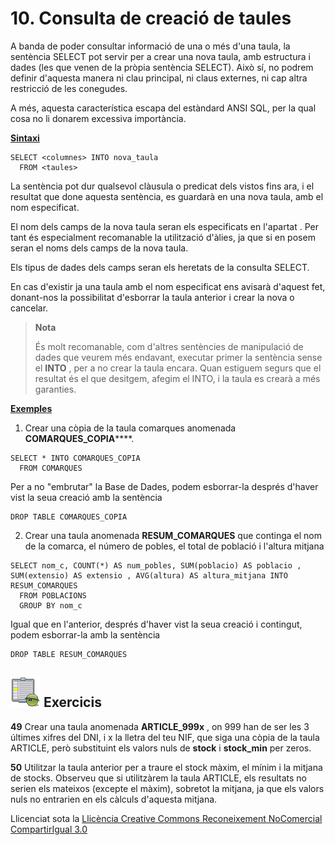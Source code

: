 
# 10\. Consulta de creació de taules

A banda de poder consultar informació de una o més d'una taula, la sentència
SELECT pot servir per a crear una nova taula, amb estructura i dades (les que
venen de la pròpia sentència SELECT). Això sí, no podrem definir d'aquesta
manera ni clau principal, ni claus externes, ni cap altra restricció de les
conegudes.

A més, aquesta característica escapa del estàndard ANSI SQL, per la qual cosa
no li donarem excessiva importància.

**<u>Sintaxi</u>**
```
SELECT <columnes> INTO nova_taula  
  FROM <taules>
```
La sentència pot dur qualsevol clàusula o predicat dels vistos fins ara, i el
resultat que done aquesta sentència, es guardarà en una nova taula, amb el nom
especificat.

El nom dels camps de la nova taula seran els especificats en l'apartat
<columnes>. Per tant és especialment recomanable la utilització d'àlies, ja
que si en posem seran el noms dels camps de la nova taula.

Els tipus de dades dels camps seran els heretats de la consulta SELECT.

En cas d'existir ja una taula amb el nom especificat ens avisarà d'aquest fet,
donant-nos la possibilitat d'esborrar la taula anterior i crear la nova o
cancelar.

> **Nota**
>
> És molt recomanable, com d'altres sentències de manipulació de dades que
> veurem més endavant, executar primer la sentència sense el **INTO** , per a
> no crear la taula encara. Quan estiguem segurs que el resultat és el que
> desitgem, afegim el INTO, i la taula es crearà a més garanties.

**<u>Exemples</u>**

  1) Crear una còpia de la taula comarques anomenada **COMARQUES_COPIA******.
```
SELECT * INTO COMARQUES_COPIA  
  FROM COMARQUES
```
Per a no "embrutar" la Base de Dades, podem esborrar-la després d'haver vist
la seua creació amb la sentència
```
DROP TABLE COMARQUES_COPIA
```
  2) Crear una taula anomenada **RESUM_COMARQUES** que continga el nom de la comarca, el número de pobles, el total de població i l'altura mitjana
```
SELECT nom_c, COUNT(*) AS num_pobles, SUM(poblacio) AS poblacio , SUM(extensio) AS extensio , AVG(altura) AS altura_mitjana INTO RESUM_COMARQUES  
  FROM POBLACIONS  
  GROUP BY nom_c
```
Igual que en l'anterior, després d'haver vist la seua creació i contingut,
podem esborrar-la amb la sentència
```
DROP TABLE RESUM_COMARQUES
```

## ![](icon_activity.gif) Exercicis

**49** Crear una taula anomenada **ARTICLE_999x** , on 999 han de ser les 3
últimes xifres del DNI, i x la lletra del teu NIF, que siga una còpia de la
taula ARTICLE, però substituint els valors nuls de **stock** i **stock_min**
per zeros.

**50** Utilitzar la taula anterior per a traure el stock màxim, el mínim i
la mitjana de stocks. Observeu que si utilitzàrem la taula ARTICLE, els
resultats no serien els mateixos (excepte el màxim), sobretot la mitjana, ja
que els valors nuls no entrarien en els càlculs d'aquesta mitjana.

Llicenciat sota la  [Llicència Creative Commons Reconeixement NoComercial
CompartirIgual 3.0](http://creativecommons.org/licenses/by-nc-sa/3.0/)

